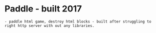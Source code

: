 # Paddle - built 2017
    - paddle html game, destroy html blocks - built after struggling to right http server with out any libraries.

